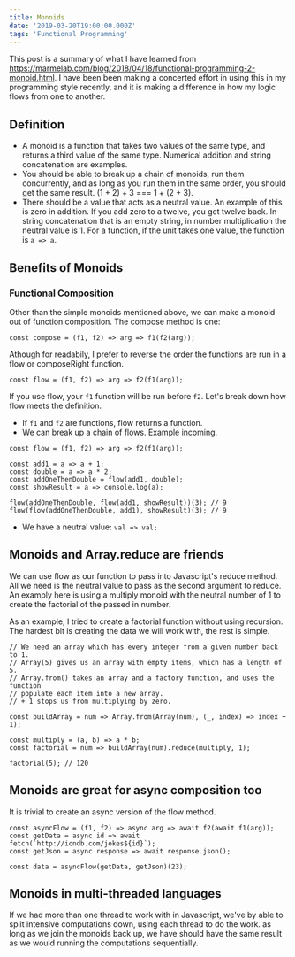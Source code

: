 ```yaml
---
title: Monoids
date: '2019-03-20T19:00:00.000Z'
tags: 'Functional Programming'
---
```


This post is a summary of what I have learned from https://marmelab.com/blog/2018/04/18/functional-programming-2-monoid.html.
I have been been making a concerted effort in using this in my programming style recently, and it is
making a difference in how my logic flows from one to another.

## Definition

- A monoid is a function that takes two values of the same type, and returns a third value of the same type. Numerical addition and string concatenation are examples.
- You should be able to break up a chain of monoids, run them concurrently, and as long as you run them in the same order, you should get the same result. (1 + 2) + 3 === 1 + (2 + 3).
- There should be a value that acts as a neutral value. An example of this is zero in addition. If you add zero to a twelve, you get twelve back. In string concatenation that is an empty string, in number multiplication the neutral value is 1. For a function, if the unit takes one value, the function is `a => a`.

## Benefits of Monoids

### Functional Composition

Other than the simple monoids mentioned above, we can make a monoid out of function composition. The compose method is one:

```
const compose = (f1, f2) => arg => f1(f2(arg));
```

Athough for readabily, I prefer to reverse the order the functions are run in a flow or composeRight function.

```
const flow = (f1, f2) => arg => f2(f1(arg));
```

If you use flow, your `f1` function will be run before `f2`. Let's break down how flow meets the definition.

- If `f1` and `f2` are functions, flow returns a function.
- We can break up a chain of flows. Example incoming.

```
const flow = (f1, f2) => arg => f2(f1(arg));

const add1 = a => a + 1;
const double = a => a * 2;
const addOneThenDouble = flow(add1, double);
const showResult = a => console.log(a);

flow(addOneThenDouble, flow(add1, showResult))(3); // 9
flow(flow(addOneThenDouble, add1), showResult)(3); // 9
```

- We have a neutral value: `val => val;`

## Monoids and Array.reduce are friends

We can use flow as our function to pass into Javascript's reduce method.
All we need is the neutral value to pass as the second argument to reduce.
An examply here is using a multiply monoid with the neutral number of 1 to
create the factorial of the passed in number.

As an example, I tried to create a factorial function without using recursion.
The hardest bit is creating the data we will work with, the rest is simple.

```
// We need an array which has every integer from a given number back to 1.
// Array(5) gives us an array with empty items, which has a length of 5.
// Array.from() takes an array and a factory function, and uses the function
// populate each item into a new array.
// + 1 stops us from multiplying by zero.

const buildArray = num => Array.from(Array(num), (_, index) => index + 1);

const multiply = (a, b) => a * b;
const factorial = num => buildArray(num).reduce(multiply, 1);

factorial(5); // 120
```

## Monoids are great for async composition too

It is trivial to create an async version of the flow method.

```
const asyncFlow = (f1, f2) => async arg => await f2(await f1(arg));
const getData = async id => await fetch(`http://icndb.com/jokes${id}`);
const getJson = async response => await response.json();

const data = asyncFlow(getData, getJson)(23);
```

## Monoids in multi-threaded languages

If we had more than one thread to work with in Javascript, we've by able to split
intensive computations down, using each thread to do the work. as long as we join
the monoids back up, we have should have the same result as we would running the
computations sequentially.
